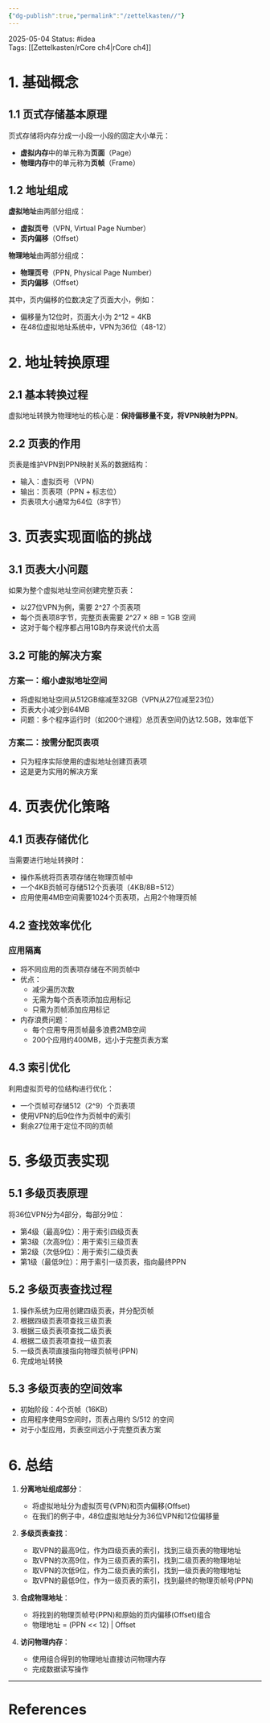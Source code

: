 ```yaml
---
{"dg-publish":true,"permalink":"/zettelkasten//"}
---
```


2025-05-04
Status: #idea  
Tags: [[Zettelkasten/rCore ch4\|rCore ch4]]

# 1. 基础概念

## 1.1 页式存储基本原理

页式存储将内存分成一小段一小段的固定大小单元：
- **虚拟内存**中的单元称为**页面**（Page）
- **物理内存**中的单元称为**页帧**（Frame）

## 1.2 地址组成

**虚拟地址**由两部分组成：
- **虚拟页号**（VPN, Virtual Page Number）
- **页内偏移**（Offset）

**物理地址**由两部分组成：
- **物理页号**（PPN, Physical Page Number）
- **页内偏移**（Offset）

其中，页内偏移的位数决定了页面大小，例如：
- 偏移量为12位时，页面大小为 2^12 = 4KB
- 在48位虚拟地址系统中，VPN为36位（48-12）

# 2. 地址转换原理

## 2.1 基本转换过程

虚拟地址转换为物理地址的核心是：**保持偏移量不变，将VPN映射为PPN**。

## 2.2 页表的作用

页表是维护VPN到PPN映射关系的数据结构：
- 输入：虚拟页号（VPN）
- 输出：页表项（PPN + 标志位）
- 页表项大小通常为64位（8字节）

# 3. 页表实现面临的挑战

## 3.1 页表大小问题

如果为整个虚拟地址空间创建完整页表：
- 以27位VPN为例，需要 2^27 个页表项
- 每个页表项8字节，完整页表需要 2^27 × 8B = 1GB 空间
- 这对于每个程序都占用1GB内存来说代价太高

## 3.2 可能的解决方案

### 方案一：缩小虚拟地址空间
- 将虚拟地址空间从512GB缩减至32GB（VPN从27位减至23位）
- 页表大小减少到64MB
- 问题：多个程序运行时（如200个进程）总页表空间仍达12.5GB，效率低下

### 方案二：按需分配页表项
- 只为程序实际使用的虚拟地址创建页表项
- 这是更为实用的解决方案

# 4. 页表优化策略

## 4.1 页表存储优化

当需要进行地址转换时：
- 操作系统将页表项存储在物理页帧中
- 一个4KB页帧可存储512个页表项（4KB/8B=512）
- 应用使用4MB空间需要1024个页表项，占用2个物理页帧

## 4.2 查找效率优化

### 应用隔离
- 将不同应用的页表项存储在不同页帧中
- 优点：
  - 减少遍历次数
  - 无需为每个页表项添加应用标记
  - 只需为页帧添加应用标记
- 内存浪费问题：
  - 每个应用专用页帧最多浪费2MB空间
  - 200个应用约400MB，远小于完整页表方案

## 4.3 索引优化

利用虚拟页号的位结构进行优化：
- 一个页帧可存储512（2^9）个页表项
- 使用VPN的后9位作为页帧中的索引
- 剩余27位用于定位不同的页帧

# 5. 多级页表实现

## 5.1 多级页表原理

将36位VPN分为4部分，每部分9位：
- 第4级（最高9位）：用于索引四级页表
- 第3级（次高9位）：用于索引三级页表
- 第2级（次低9位）：用于索引二级页表
- 第1级（最低9位）：用于索引一级页表，指向最终PPN

## 5.2 多级页表查找过程

1. 操作系统为应用创建四级页表，并分配页帧
2. 根据四级页表项查找三级页表
3. 根据三级页表项查找二级页表
4. 根据二级页表项查找一级页表
5. 一级页表项直接指向物理页帧号(PPN)
6. 完成地址转换

## 5.3 多级页表的空间效率

- 初始阶段：4个页帧（16KB）
- 应用程序使用S空间时，页表占用约 S/512 的空间
- 对于小型应用，页表空间远小于完整页表方案

# 6. 总结

1. **分离地址组成部分**：
   - 将虚拟地址分为虚拟页号(VPN)和页内偏移(Offset)
   - 在我们的例子中，48位虚拟地址分为36位VPN和12位偏移量

2. **多级页表查找**：
   - 取VPN的最高9位，作为四级页表的索引，找到三级页表的物理地址
   - 取VPN的次高9位，作为三级页表的索引，找到二级页表的物理地址
   - 取VPN的次低9位，作为二级页表的索引，找到一级页表的物理地址
   - 取VPN的最低9位，作为一级页表的索引，找到最终的物理页帧号(PPN)

3. **合成物理地址**：
   - 将找到的物理页帧号(PPN)和原始的页内偏移(Offset)组合
   - 物理地址 = (PPN << 12) | Offset

4. **访问物理内存**：
   - 使用组合得到的物理地址直接访问物理内存
   - 完成数据读写操作

---
# References